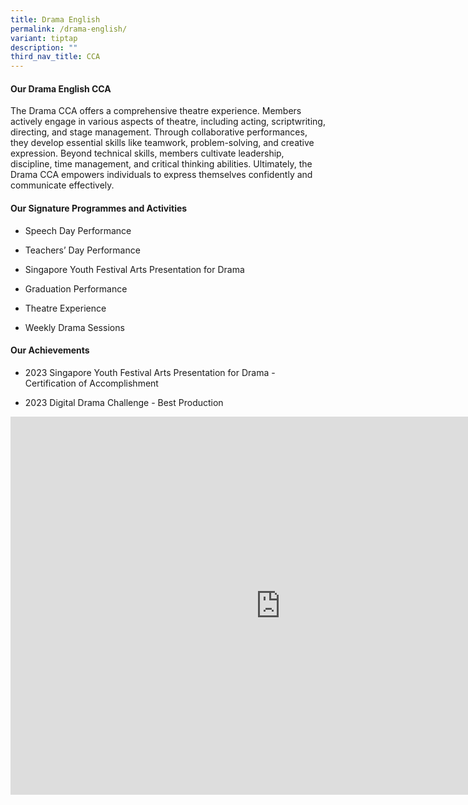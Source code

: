 ```yaml
---
title: Drama English
permalink: /drama-english/
variant: tiptap
description: ""
third_nav_title: CCA
---
```

<h4><strong>Our Drama English CCA</strong></h4>
<p>The Drama CCA offers a comprehensive theatre experience. Members actively
engage in various aspects of theatre, including acting, scriptwriting,
directing, and stage management. Through collaborative performances, they
develop essential skills like teamwork, problem-solving, and creative expression.
Beyond technical skills, members cultivate leadership, discipline, time
management, and critical thinking abilities. Ultimately, the Drama CCA
empowers individuals to express themselves confidently and communicate
effectively.</p>
<h4><strong>Our Signature Programmes and Activities</strong></h4>
<ul data-tight="true" class="tight">
<li>
<p>Speech Day Performance</p>
</li>
<li>
<p>Teachers’ Day Performance</p>
</li>
<li>
<p>Singapore Youth Festival Arts Presentation for Drama</p>
</li>
<li>
<p>Graduation Performance</p>
</li>
<li>
<p>Theatre Experience</p>
</li>
<li>
<p>Weekly Drama Sessions</p>
</li>
</ul>
<h4><strong>Our Achievements</strong></h4>
<ul data-tight="true" class="tight">
<li>
<p>2023 Singapore Youth Festival Arts Presentation for Drama - Certification
of Accomplishment</p>
</li>
<li>
<p>2023 Digital Drama Challenge - Best Production</p>
</li>
</ul>
<div class="iframe-wrapper">
<iframe height="605" width="864" allowfullscreen="true" frameborder="0" src="https://docs.google.com/presentation/d/e/2PACX-1vTz_ERtO8LijLNdbZM8YWDKiMCkkueiqN_aZeuNeV4_orp6jsy1obPSrmytA3mbGqVNX32kUwMf3YIG/embed?start=false&amp;loop=false&amp;delayms=3000"></iframe>
</div>
<p></p>